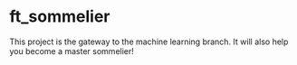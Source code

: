 # ft_sommelier
This project is the gateway to the machine learning branch. It will also help you become a master sommelier!

